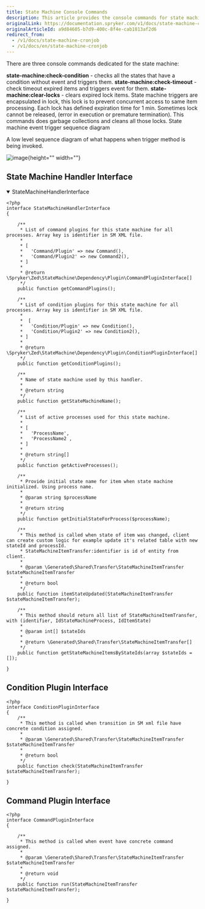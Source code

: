 ```yaml
---
title: State Machine Console Commands
description: This article provides the console commands for state machine.
originalLink: https://documentation.spryker.com/v1/docs/state-machine-cronjob
originalArticleId: a9d84605-b7d9-400c-8f4e-cab1813af2d6
redirect_from:
  - /v1/docs/state-machine-cronjob
  - /v1/docs/en/state-machine-cronjob
---
```


There are three console commands dedicated for the state machine:

**state-machine:check-condition** - checks all the states that have a condition without event and triggers them.
**state-machine:check-timeout** - check timeout expired items and triggers event for them.
**state-machine:clear-locks** - clears expired lock items. State machine triggers are encapsulated in lock, this lock is to prevent concurrent access to same item processing. Each lock has defined expiration time for 1 min. Sometimes lock cannot be released, (error in execution or premature termination). This commands does garbage collections and cleans all those locks.
State machine event trigger sequence diagram

A low level sequence diagram of what happens when trigger method is being invoked.

![image](https://spryker.s3.eu-central-1.amazonaws.com/docs/Developer+Guide/Back-End/Data+Manipulation/Data-Payload+Conversion/Stata+Machine/state_machine_event_trigger_sequence.png){height="" width=""}

## State Machine Handler Interface

<details open>
<summary>StateMachineHandlerInterface</summary>
   
```
<?php
interface StateMachineHandlerInterface
{

    /**
     * List of command plugins for this state machine for all processes. Array key is identifier in SM XML file.
     *
     * [
     *   'Command/Plugin' => new Command(),
     *   'Command/Plugin2' => new Command2(),
     * ]
     *
     * @return \Spryker\Zed\StateMachine\Dependency\Plugin\CommandPluginInterface[]
     */
    public function getCommandPlugins();

    /**
     * List of condition plugins for this state machine for all processes. Array key is identifier in SM XML file.
     *
     *  [
     *   'Condition/Plugin' => new Condition(),
     *   'Condition/Plugin2' => new Condition2(),
     * ]
     *
     * @return \Spryker\Zed\StateMachine\Dependency\Plugin\ConditionPluginInterface[]
     */
    public function getConditionPlugins();

    /**
     * Name of state machine used by this handler.
     *
     * @return string
     */
    public function getStateMachineName();

    /**
     * List of active processes used for this state machine.
     *
     * [
     *   'ProcessName',
     *   'ProcessName2 ,
     * ]
     *
     * @return string[]
     */
    public function getActiveProcesses();

    /**
     * Provide initial state name for item when state machine initialized. Using process name.
     *
     * @param string $processName
     *
     * @return string
     */
    public function getInitialStateForProcess($processName);

    /**
     * This method is called when state of item was changed, client can create custom logic for example update it's related table with new stateId and processId.
     * StateMachineItemTransfer:identifier is id of entity from client.
     *
     * @param \Generated\Shared\Transfer\StateMachineItemTransfer $stateMachineItemTransfer
     *
     * @return bool
     */
    public function itemStateUpdated(StateMachineItemTransfer $stateMachineItemTransfer);

    /**
     * This method should return all list of StateMachineItemTransfer, with (identifier, IdStateMachineProcess, IdItemState)
     *
     * @param int[] $stateIds
     *
     * @return \Generated\Shared\Transfer\StateMachineItemTransfer[]
     */
    public function getStateMachineItemsByStateIds(array $stateIds = []);

}
```

</details>

## Condition Plugin Interface
```
<?php
interface ConditionPluginInterface
{
    /**
     * This method is called when transition in SM xml file have concrete condition assigned.
     *
     * @param \Generated\Shared\Transfer\StateMachineItemTransfer $stateMachineItemTransfer
     *
     * @return bool
     */
    public function check(StateMachineItemTransfer $stateMachineItemTransfer);

}
```
## Command Plugin Interface
```
<?php
interface CommandPluginInterface
{

    /**
     * This method is called when event have concrete command assigned.
     *
     * @param \Generated\Shared\Transfer\StateMachineItemTransfer $stateMachineItemTransfer
     *
     * @return void
     */
    public function run(StateMachineItemTransfer $stateMachineItemTransfer);

}
```


